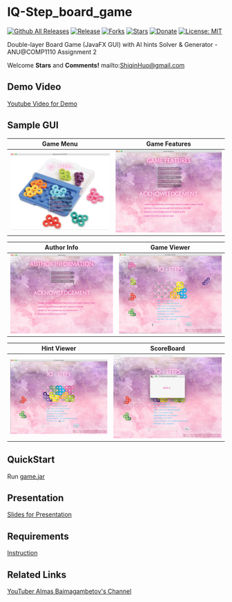 # IQ-Step_board_game

[![Github All Releases](https://img.shields.io/github/downloads/gravetii/wordagam/total.svg?style=flat-square)](https://github.com/ShiqinHuo/IQ-Step_board_game/blob/master/game.jar)
[![Release](https://img.shields.io/badge/release-demo-brightgreen.svg)](https://www.youtube.com/watch?v=u260SR7zm-0&feature=youtu.be)
[![Forks](https://img.shields.io/github/forks/ShiqinHuo/IQ-Step_board_game.svg)](https://github.com/ShiqinHuo/IQ-Step_board_game/README.md)
[![Stars](https://img.shields.io/github/stars/ShiqinHuo/IQ-Step_board_game.svg)](https://www.youtube.com/watch?v=u260SR7zm-0&feature=youtu.be)
[![Donate](https://img.shields.io/badge/Donate-PayPal-green.svg)](https://www.paypal.me/shiqinhuo)
[![License: MIT](https://img.shields.io/badge/License-MIT-yellow.svg)](https://opensource.org/licenses/MIT)

Double-layer Board Game (JavaFX GUI) with AI hints Solver &amp; Generator - ANU@COMP1110 Assignment 2

Welcome **Stars** and **Comments!** mailto:ShiqinHuo@gmail.com

## Demo Video
[Youtube Video for Demo](https://youtu.be/u260SR7zm-0)

## Sample GUI

Game Menu            |  Game Features
:-------------------------:|:-------------------------:
![menu](pics/menu.png)  |  ![features](pics/features.png)

Author Info           |  Game Viewer
:-------------------------:|:-------------------------:
![auth](pics/auth.png)  |  ![viewer](pics/viewer.png)

Hint Viewer         |  ScoreBoard
:-------------------------:|:-------------------------:
![hints](pics/hints.png)  |  ![expection](pics/expection.png)

## QuickStart
Run [game.jar](https://github.com/ShiqinHuo/IQ-Step_board_game/blob/master/game.jar)

## Presentation

[Slides for Presentation](https://github.com/ShiqinHuo/IQ-Step_board_game/blob/master/presentation.pdf)

## Requirements
[Instruction](https://github.com/ShiqinHuo/IQ-Step_board_game/blob/master/Instruction.md)

## Related Links
[YouTuber Almas Baimagambetov's Channel](https://www.youtube.com/almasb0/videos)
